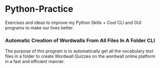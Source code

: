 # Python-Practice
Exercises and ideas to improve my Python Skills + Cool CLI and GUI programs to make our lives better.

### Automatic Creation of Wordwalls From All Files In A Folder CLI
The purpose of this program is to automatically get all the vocabulary text files in a folder to create Wordwall Quizzes on the wordwall online platform in a fast and efficient manner.


